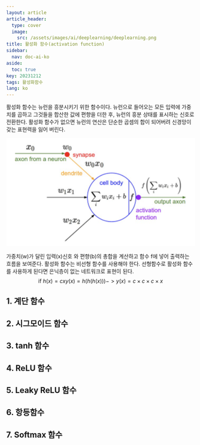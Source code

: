 ```yaml
---
layout: article
article_header:
  type: cover
  image:
    src: /assets/images/ai/deeplearning/deeplearning.png
title: 활성화 함수(activation function)
sidebar:
  nav: doc-ai-ko
aside:
  toc: true
key: 20231212
tags: 활성화함수
lang: ko
---
```


활성화 함수는 뉴런을 흥분시키기 위한 함수이다.
뉴런으로 들어오는 모든 입력에 가중치를 곱하고 그것들을 합산한 값에 편향을 더한 후, 뉴런의 흥분 상태를 표시하는 신호로 전환한다.
활성화 함수가 없으면 뉴런의 연산은 단순한 곱셈의 합이 되어버려 신경망이 갖는 표현력을 잃어 버린다.

<!--more-->

![Image](/assets/images/ai/deeplearning/activation_function.png)

가중치(w)가 달린 입력(x)신호 와 편향(b)의 총합을 계산하고 함수 f에 넣어 출력하는 흐름을 보여준다.
활성화 함수는 비선형 함수를 사용해야 한다. 선형함수로 활성화 함수를 사용하게 된다면 은닉층이 없는 네트워크로 표현이 된다.
$$
\mbox{if }h(x) = cx
y(x) = h(h(h(x)))  -> y(x) = c \times c \times c \times x
$$


## 1. 계단 함수

## 2. 시그모이드 함수

## 3. tanh 함수

## 4. ReLU 함수

## 5. Leaky ReLU 함수

## 6. 항등함수

## 7. Softmax 함수

